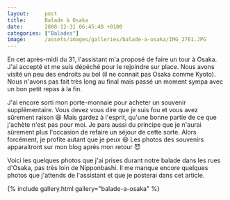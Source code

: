 ```yaml
---
layout:     post
title:      Balade à Osaka
date:       2008-12-31 06:45:48 +0100
categories: ["Balades"]
image:      /assets/images/galleries/balade-a-osaka/IMG_2761.JPG
---
```


En cet après-midi du 31, l'assistant m'a proposé de faire un tour à Osaka. J'ai accepté et me suis dépéché pour le
rejoindre sur place. Nous avons visité un peu des endroits au bol (il ne connait pas Osaka comme Kyoto). Nous
n'avons pas fait très long au final mais passé un moment sympa avec un bon petit repas à la fin.

<!--more-->

J'ai encore sorti mon porte-monnaie pour acheter un souvenir supplémentaire. Vous devez vous dire que je suis fou
et vous avez sûrement raison :laughing: Mais gardez à l'esprit, qu'une bonne partie de ce que j'achète n'est pas
pour moi. Je pars aussi du principe que je n'aurai sûrement plus l'occasion de refaire un séjour de cette sorte.
Alors forcément, je profite autant que je peux :laughing: Les photos des souvenirs apparaitront sur mon blog après
mon retour :smiling_imp:

Voici les quelques photos que j'ai prises durant notre balade dans les rues d'Osaka, pas très loin de Nipponbashi.
Il me manque encore quelques photos que j'attends de l'assistant et que je posterai dans cet article.

{% include gallery.html gallery="balade-a-osaka" %}

